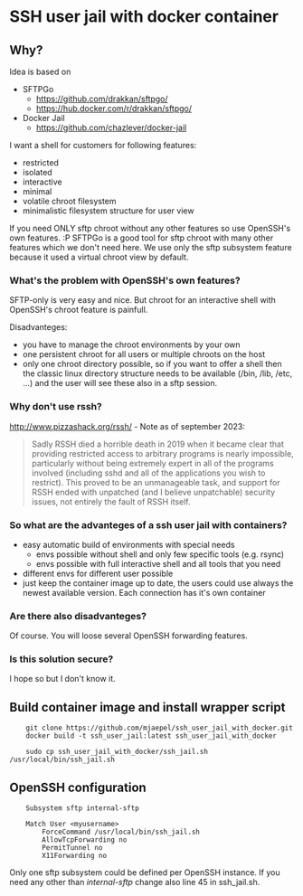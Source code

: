 # SSH user jail with docker container

## Why?

Idea is based on

- SFTPGo
  - https://github.com/drakkan/sftpgo/
  - https://hub.docker.com/r/drakkan/sftpgo/
- Docker Jail
  - https://github.com/chazlever/docker-jail

I want a shell for customers for following features:

- restricted
- isolated
- interactive
- minimal
- volatile chroot filesystem
- minimalistic filesystem structure for user view

If you need ONLY sftp chroot without any other features so use OpenSSH's own features. :P
SFTPGo is a good tool for sftp chroot with many other features which we don't need here. We use only the sftp subsystem feature because it used a virtual chroot view by default.

### What's the problem with OpenSSH's own features?
SFTP-only is very easy and nice. But chroot for an interactive shell with OpenSSH's chroot feature is painfull.

Disadvanteges:

- you have to manage the chroot environments by your own
- one persistent chroot for all users or multiple chroots on the host
- only one chroot directory possible, so if you want to offer a shell then the classic linux directory structure needs to be available (/bin, /lib, /etc, ...) and the user will see these also in a sftp session.

### Why don't use rssh?

http://www.pizzashack.org/rssh/ - Note as of september 2023:

> Sadly RSSH died a horrible death in 2019 when it became clear that providing restricted access to arbitrary programs is nearly impossible, particularly without being extremely expert in all of the programs involved (including sshd and all of the applications you wish to restrict). This proved to be an unmanageable task, and support for RSSH ended with unpatched (and I believe unpatchable) security issues, not entirely the fault of RSSH itself.

### So what are the advanteges of a ssh user jail with containers?

- easy automatic build of environments with special needs
  - envs possible without shell and only few specific tools (e.g. rsync)
  - envs possible with full interactive shell and all tools that you need 
- different envs for different user possible
- just keep the container image up to date, the users could use always the newest available version. Each connection has it's own container

### Are there also disadvanteges?

Of course. You will loose several OpenSSH forwarding features.

### Is this solution secure?
I hope so but I don't know it.

## Build container image and install wrapper script

```shell
    git clone https://github.com/mjaepel/ssh_user_jail_with_docker.git
    docker build -t ssh_user_jail:latest ssh_user_jail_with_docker

    sudo cp ssh_user_jail_with_docker/ssh_jail.sh /usr/local/bin/ssh_jail.sh
```

## OpenSSH configuration

```shell
    Subsystem sftp internal-sftp

    Match User <myusername>
        ForceCommand /usr/local/bin/ssh_jail.sh
        AllowTcpForwarding no
        PermitTunnel no
        X11Forwarding no
```

Only one sftp subsystem could be defined per OpenSSH instance. If you need any other than _internal-sftp_ change also line 45 in ssh_jail.sh.

